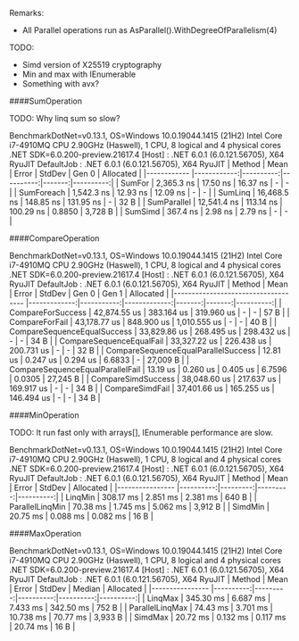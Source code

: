 Remarks:
* All Parallel operations run as AsParallel().WithDegreeOfParallelism(4)

TODO:
* Simd version of X25519 cryptography
* Min and max with IEnumerable<T>
* Something with avx?

####SumOperation

TODO: Why linq sum so slow?

BenchmarkDotNet=v0.13.1, OS=Windows 10.0.19044.1415 (21H2)
Intel Core i7-4910MQ CPU 2.90GHz (Haswell), 1 CPU, 8 logical and 4 physical cores
.NET SDK=6.0.200-preview.21617.4
  [Host]     : .NET 6.0.1 (6.0.121.56705), X64 RyuJIT
  DefaultJob : .NET 6.0.1 (6.0.121.56705), X64 RyuJIT
|      Method |        Mean |     Error |    StdDev |  Gen 0 | Allocated |
|------------ |------------:|----------:|----------:|-------:|----------:|
|      SumFor |  2,365.3 ns |  17.50 ns |  16.37 ns |      - |         - |
|  SumForeach |  1,542.3 ns |  12.93 ns |  12.09 ns |      - |         - |
|     SumLinq | 16,468.5 ns | 148.85 ns | 131.95 ns |      - |      32 B |
| SumParallel | 12,541.4 ns | 113.14 ns | 100.29 ns | 0.8850 |   3,728 B |
|     SumSimd |    367.4 ns |   2.98 ns |   2.79 ns |      - |         - |

####CompareOperation

BenchmarkDotNet=v0.13.1, OS=Windows 10.0.19044.1415 (21H2)
Intel Core i7-4910MQ CPU 2.90GHz (Haswell), 1 CPU, 8 logical and 4 physical cores
.NET SDK=6.0.200-preview.21617.4
  [Host]     : .NET 6.0.1 (6.0.121.56705), X64 RyuJIT
  DefaultJob : .NET 6.0.1 (6.0.121.56705), X64 RyuJIT
|                              Method |         Mean |      Error |       StdDev |  Gen 0 |  Gen 1 | Allocated |
|------------------------------------ |-------------:|-----------:|-------------:|-------:|-------:|----------:|
|                   CompareForSuccess | 42,874.55 us | 383.164 us |   319.960 us |      - |      - |      57 B |
|                      CompareForFail | 43,178.77 us | 848.900 us | 1,010.555 us |      - |      - |      40 B |
|         CompareSequenceEqualSuccess | 33,829.86 us | 268.495 us |   298.432 us |      - |      - |      34 B |
|            CompareSequenceEqualFail | 33,327.22 us | 226.438 us |   200.731 us |      - |      - |      32 B |
| CompareSequenceEqualParallelSuccess |     12.81 us |   0.247 us |     0.294 us | 6.6833 |      - |  27,009 B |
|    CompareSequenceEqualParallelFail |     13.19 us |   0.260 us |     0.405 us | 6.7596 | 0.0305 |  27,245 B |
|                  CompareSimdSuccess | 38,048.60 us | 217.637 us |   169.917 us |      - |      - |      34 B |
|                     CompareSimdFail | 37,401.66 us | 165.255 us |   146.494 us |      - |      - |      34 B |

####MinOperation

TODO: It run fast only with arrays[], IEnumerable<T> performance are slow.

BenchmarkDotNet=v0.13.1, OS=Windows 10.0.19044.1415 (21H2)
Intel Core i7-4910MQ CPU 2.90GHz (Haswell), 1 CPU, 8 logical and 4 physical cores
.NET SDK=6.0.200-preview.21617.4
  [Host]     : .NET 6.0.1 (6.0.121.56705), X64 RyuJIT
  DefaultJob : .NET 6.0.1 (6.0.121.56705), X64 RyuJIT
|          Method |      Mean |    Error |   StdDev | Allocated |
|---------------- |----------:|---------:|---------:|----------:|
|         LinqMin | 308.17 ms | 2.851 ms | 2.381 ms |     640 B |
| ParallelLinqMin |  70.38 ms | 1.745 ms | 5.062 ms |   3,912 B |
|         SimdMin |  20.75 ms | 0.088 ms | 0.082 ms |      16 B |

####MaxOperation

BenchmarkDotNet=v0.13.1, OS=Windows 10.0.19044.1415 (21H2)
Intel Core i7-4910MQ CPU 2.90GHz (Haswell), 1 CPU, 8 logical and 4 physical cores
.NET SDK=6.0.200-preview.21617.4
  [Host]     : .NET 6.0.1 (6.0.121.56705), X64 RyuJIT
  DefaultJob : .NET 6.0.1 (6.0.121.56705), X64 RyuJIT
|          Method |      Mean |    Error |    StdDev |    Median | Allocated |
|---------------- |----------:|---------:|----------:|----------:|----------:|
|         LinqMax | 345.30 ms | 6.687 ms |  7.433 ms | 342.50 ms |     752 B |
| ParallelLinqMax |  74.43 ms | 3.701 ms | 10.738 ms |  70.77 ms |   3,933 B |
|         SimdMax |  20.72 ms | 0.132 ms |  0.117 ms |  20.74 ms |      16 B |




